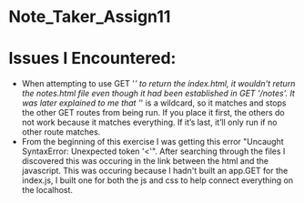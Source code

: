 # Note_Taker_Assign11

# Issues I Encountered:
* When attempting to use GET '*' to return the index.html, it wouldn't return the notes.html file even though it had been established in GET '/notes'. It was later explained to me that '*' is a wildcard, so it matches and stops the other GET routes from being run. If you place it first, the others do not work because it matches everything. If it’s last, it’ll only run if no other route matches.
* From the beginning of this exercise I was getting this error "Uncaught SyntaxError: Unexpected token '<'". After searching through the files I discovered this was occuring in the link between the html and the javascript. This was occuring because I hadn't built an app.GET for the index.js, I built one for both the js and css to help connect everything on the localhost.
